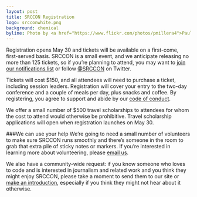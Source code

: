 ```yaml
---
layout: post
title: SRCCON Registration
logo: srcconwhite.png
background: chemical
byline: Photo by <a href="https://www.flickr.com/photos/pmillera4">Paul Miller</a>
---
```

<p class="bodybig">Registration opens May 30 and tickets will be available on a first-come, first-served basis. SRCCON is a small event, and we anticipate releasing no more than 125 tickets, so if you&rsquo;re planning to attend, you may want to <a href="https://source.opennews.org/en-US/subscribe/">join our notifications list</a> or follow <a href="http://www.twitter.com/srccon">@SRCCON</a> on Twitter.</p>

Tickets will cost $150, and all attendees will need to purchase a ticket, including session leaders. Registration will cover your entry to the two-day conference and a couple of meals per day, plus snacks and coffee. By registering, you agree to support and abide by our [code of conduct](/conduct/).

We offer a small number of $500 travel scholarships to attendees for whom the cost to attend would otherwise be prohibitive. Travel scholarship applications will open when registration launches on May 30.

###We can use your help
We&rsquo;re going to need a small number of volunteers to make sure SRCCON runs smoothly and there&rsquo;s someone in the room to grab that extra pile of sticky notes or markers. If you&rsquo;re interested in learning more about volunteering, please [email us](mailto:source@mozillafoundation.org).

We also have a community-wide request: if you know someone who loves to code and is interested in journalism and related work and you think they might enjoy SRCCON, please take a moment to send them to our site or [make an introduction](mailto:source@mozillafoundation.org), especially if you think they might not hear about it otherwise.
